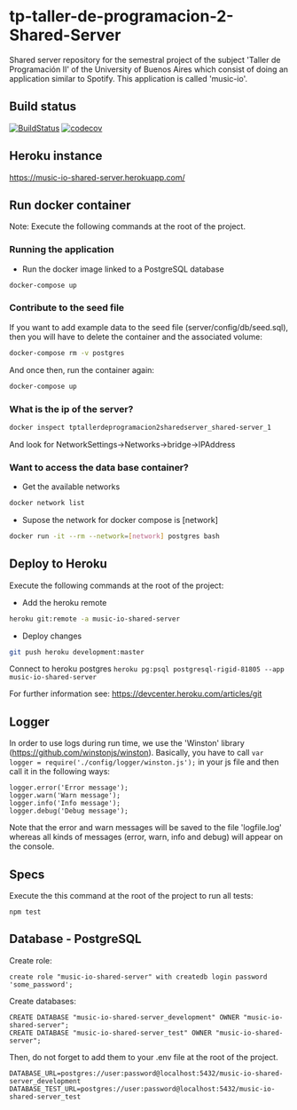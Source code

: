 # tp-taller-de-programacion-2-Shared-Server
Shared server repository for the semestral project of the subject 'Taller de Programación II'
of the University of Buenos Aires which consist of doing an application similar to Spotify.
This application is called 'music-io'.

## Build status
[![BuildStatus](https://travis-ci.org/lmasello/Tp-Taller-de-Programacion-2-Shared-Server.svg?branch=development)](https://travis-ci.org/lmasello/Tp-Taller-de-Programacion-2-Shared-Server)
[![codecov](https://codecov.io/gh/lmasello/Tp-Taller-de-Programacion-2-Shared-Server/branch/development/graph/badge.svg)](https://codecov.io/gh/lmasello/Tp-Taller-de-Programacion-2-Shared-Server)


## Heroku instance
https://music-io-shared-server.herokuapp.com/

## Run docker container
Note: Execute the following commands at the root of the project.
### Running the application
 - Run the docker image linked to a PostgreSQL database
```bash
docker-compose up
```
### Contribute to the seed file
If you want to add example data to the seed file (server/config/db/seed.sql), then you will have
to delete the container and the associated volume:
```bash
docker-compose rm -v postgres
```
And once then, run the container again:
```bash
docker-compose up
```
### What is the ip of the server?
```bash
docker inspect tptallerdeprogramacion2sharedserver_shared-server_1
```
And look for NetworkSettings->Networks->bridge->IPAddress

### Want to access the data base container?
- Get the available networks
```bash
docker network list
```
- Supose the network for docker compose is [network]
```bash
docker run -it --rm --network=[network] postgres bash
```

## Deploy to Heroku
Execute the following commands at the root of the project:
 - Add the heroku remote
```bash
heroku git:remote -a music-io-shared-server
```
 - Deploy changes
```bash
git push heroku development:master
```

Connect to heroku postgres
`heroku pg:psql postgresql-rigid-81805 --app music-io-shared-server`

For further information see: https://devcenter.heroku.com/articles/git

## Logger
In order to use logs during run time, we use the 'Winston' library
(https://github.com/winstonjs/winston).
Basically, you have to call `var logger = require('./config/logger/winston.js');` in your js file
and then call it in the following ways:
```
logger.error('Error message');
logger.warn('Warn message');
logger.info('Info message');
logger.debug('Debug message');
```
Note that the error and warn messages will be saved to the file 'logfile.log' whereas all kinds of
messages (error, warn, info and debug) will appear on the console.

## Specs
Execute the this command at the root of the project to run all tests:
```
npm test
```
## Database - PostgreSQL
Create role:
```
create role "music-io-shared-server" with createdb login password 'some_password';
```
Create databases:
```
CREATE DATABASE "music-io-shared-server_development" OWNER "music-io-shared-server";
CREATE DATABASE "music-io-shared-server_test" OWNER "music-io-shared-server";
```
Then, do not forget to add them to your .env file at the root of the project.
```
DATABASE_URL=postgres://user:password@localhost:5432/music-io-shared-server_development
DATABASE_TEST_URL=postgres://user:password@localhost:5432/music-io-shared-server_test
```
